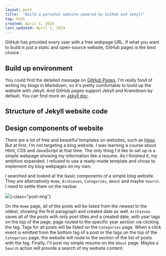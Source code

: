 ```yaml
---
layout: post
title:  "Build a personal website powered by GitHub and Jekyll"
tag: html
created: April 1, 2024
last_updated: April 1, 2024
---
```

GitHub has provided every user with a free webpage URL.  If what you want to build is just a static and open-source website, GitHub pages is the best choice .<!--more-->

## Build up environment

You could find the detailed message on [GitHub Pages](https://pages.github.com/). I'm really fond of writing my blogs in Markdown, so it's pretty comfortable to build up the website with Jekyll. And GitHub pages support Jekyll and Kramdown by default. You can find more on [Jekyll doc](https://jekyllrb.com/docs/).

## Structure of Jekyll website code





## Design components of website

There are a lot of free and beautiful templates on websites, such as [Hexo](https://hexo.io/). But at first, I'm not targeting a blog website. I was learning a course about Html, CSS and JavaScript at that time. The only thing I'd like to set up is a simple webpage showing my information like a resume. As I finished it, my ambition expanded. I refused to use a ready-made template and chose to implement my blog webpages on my own. 

I searched and looked at the basic components of a simple blog website. They are alternatively `Home`, `Archieves`, `Categories`, `About` and maybe `Search`.  I need to settle them on the navbar. 

![](../../../assets/images/nav-2024-04-01-094247.png){:class="post-img"}

On the `Home` page, all of the posts will be listed from the newest to the oldest, showing the first paragraph and created date as well. `Archieves` saves all of the posts with only post titles and a created date, with year tags on the top of the page, page routed to the specific year section via clicking the tag. Tags for all posts will be listed on the `Categories` page. When a click event is emitted from the bottom tag of a post or the tags on the top of the `Categories` page, the website will route to the section of the list of posts with the tag. Finally, I'll post my simple resume on the `About` page. Maybe a `Search` action will provide a search of my website content.





